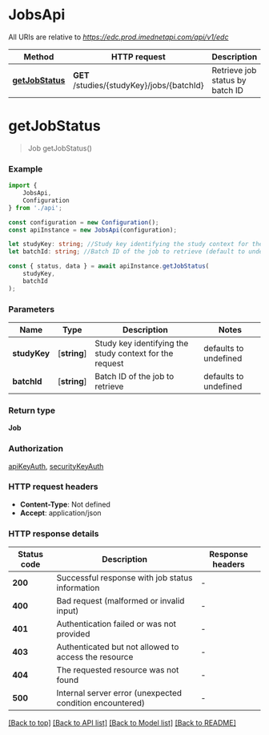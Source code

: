 # JobsApi

All URIs are relative to *https://edc.prod.imednetapi.com/api/v1/edc*

|Method | HTTP request | Description|
|------------- | ------------- | -------------|
|[**getJobStatus**](#getjobstatus) | **GET** /studies/{studyKey}/jobs/{batchId} | Retrieve job status by batch ID|

# **getJobStatus**
> Job getJobStatus()


### Example

```typescript
import {
    JobsApi,
    Configuration
} from './api';

const configuration = new Configuration();
const apiInstance = new JobsApi(configuration);

let studyKey: string; //Study key identifying the study context for the request (default to undefined)
let batchId: string; //Batch ID of the job to retrieve (default to undefined)

const { status, data } = await apiInstance.getJobStatus(
    studyKey,
    batchId
);
```

### Parameters

|Name | Type | Description  | Notes|
|------------- | ------------- | ------------- | -------------|
| **studyKey** | [**string**] | Study key identifying the study context for the request | defaults to undefined|
| **batchId** | [**string**] | Batch ID of the job to retrieve | defaults to undefined|


### Return type

**Job**

### Authorization

[apiKeyAuth](../README.md#apiKeyAuth), [securityKeyAuth](../README.md#securityKeyAuth)

### HTTP request headers

 - **Content-Type**: Not defined
 - **Accept**: application/json


### HTTP response details
| Status code | Description | Response headers |
|-------------|-------------|------------------|
|**200** | Successful response with job status information |  -  |
|**400** | Bad request (malformed or invalid input) |  -  |
|**401** | Authentication failed or was not provided |  -  |
|**403** | Authenticated but not allowed to access the resource |  -  |
|**404** | The requested resource was not found |  -  |
|**500** | Internal server error (unexpected condition encountered) |  -  |

[[Back to top]](#) [[Back to API list]](../README.md#documentation-for-api-endpoints) [[Back to Model list]](../README.md#documentation-for-models) [[Back to README]](../README.md)

